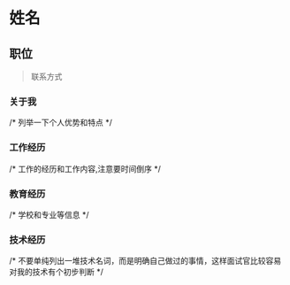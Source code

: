 # 姓名
## 职位
> 联系方式

### 关于我
/* 列举一下个人优势和特点 */

### 工作经历
/* 工作的经历和工作内容,注意要时间倒序 */

### 教育经历
/* 学校和专业等信息 */

### 技术经历
/* 不要单纯列出一堆技术名词，而是明确自己做过的事情，这样面试官比较容易对我的技术有个初步判断 */